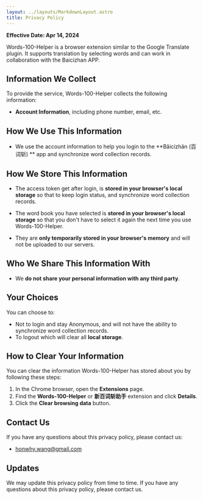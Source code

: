 ```yaml
---
layout: ../layouts/MarkdownLayout.astro
title: Privacy Policy
---
```


**Effective Date: Apr 14, 2024**

Words-100-Helper is a browser extension similar to the Google Translate plugin. It supports translation by selecting words and can work in collaboration with the Baicizhan APP. 

## Information We Collect

To provide the service, Words-100-Helper collects the following information:

- **Account Information**, including phone number, email, etc.

## How We Use This Information

- We use the account information to help you login to  the **Bǎicízhǎn (百词斩) ** app and synchronize word collection records.

## How We Store This Information

-  The access token get after login, is **stored in your browser's local storage** so that to keep login status, and synchronize word collection records.

-  The word book you have selected is **stored in your browser's local storage** so that you don't have to select it again the next time you use Words-100-Helper.
-  They are **only temporarily stored in your browser's memory** and will not be uploaded to our servers.

## Who We Share This Information With

-   We **do not share your personal information with any third party**.

## Your Choices

You can choose to:

-   Not to login and stay Anonymous, and will not have the ability to synchronize word collection records.
-   To logout which will clear all **local storage**.

## How to Clear Your Information

You can clear the information Words-100-Helper has stored about you by
following these steps:

1.  In the Chrome browser, open the **Extensions** page.
2.  Find the **Words-100-Helper** or **新百词斩助手** extension and click **Details**.
3.  Click the **Clear browsing data** button.

## Contact Us

If you have any questions about this privacy policy, please contact us:

- honwhy.wang@gmail.com

## Updates

We may update this privacy policy from time to time. If you have any
questions about this privacy policy, please contact us.